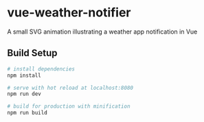 # vue-weather-notifier
A small SVG animation illustrating a weather app notification in Vue

## Build Setup

``` bash
# install dependencies
npm install

# serve with hot reload at localhost:8080
npm run dev

# build for production with minification
npm run build
```

